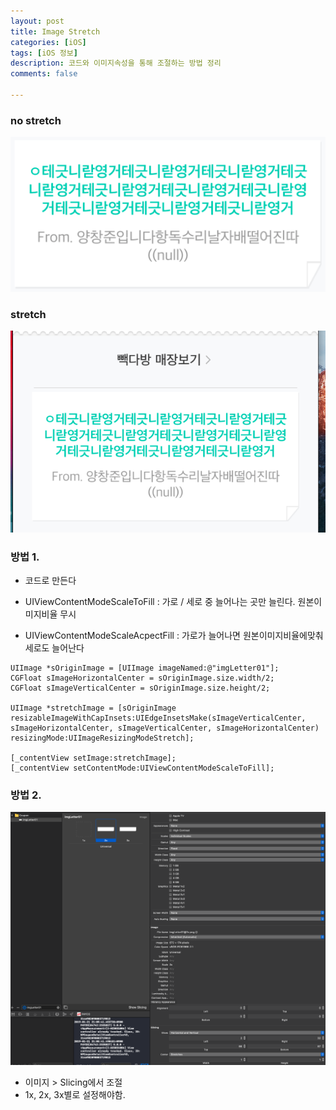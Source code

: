 ```yaml
---
layout: post
title: Image Stretch
categories: [iOS]
tags: [iOS 정보]
description: 코드와 이미지속성을 통해 조절하는 방법 정리
comments: false

---
```


### no stretch 

<img src="/assets/media/iOS/stretch1.png">

### stretch

<img src="/assets/media/iOS/stretch2.png">

### 방법 1. 

- 코드로 만든다 

- UIViewContentModeScaleToFill : 가로 / 세로 중 늘어나는 곳만 늘린다. 원본이미지비율 무시
- UIViewContentModeScaleAcpectFill : 가로가 늘어나면 원본이미지비율에맞춰 세로도 늘어난다


``` objc
UIImage *sOriginImage = [UIImage imageNamed:@"imgLetter01"];
CGFloat sImageHorizontalCenter = sOriginImage.size.width/2;
CGFloat sImageVerticalCenter = sOriginImage.size.height/2;

UIImage *stretchImage = [sOriginImage resizableImageWithCapInsets:UIEdgeInsetsMake(sImageVerticalCenter, sImageHorizontalCenter, sImageVerticalCenter, sImageHorizontalCenter) resizingMode:UIImageResizingModeStretch];

[_contentView setImage:stretchImage];
[_contentView setContentMode:UIViewContentModeScaleToFill];
```

### 방법 2.
<img src="/assets/media/iOS/stretch3.png">

- 이미지 > Slicing에서 조절
- 1x, 2x, 3x별로 설정해야함.
